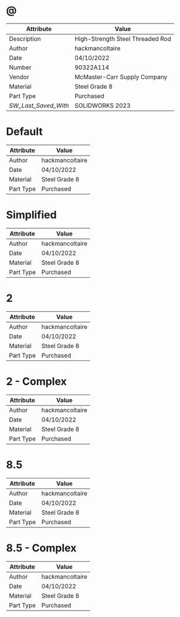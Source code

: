 # @
| Attribute | Value |
| ---  | ---     |
| Description | High-Strength Steel Threaded Rod |
| Author | hackmancoltaire |
| Date | 04/10/2022 |
| Number | 90322A114 |
| Vendor | McMaster-Carr Supply Company |
| Material | Steel Grade 8 |
| Part Type | Purchased |
| _SW_Last_Saved_With_ | SOLIDWORKS 2023 |
# Default
| Attribute | Value |
| ---  | ---     |
| Author | hackmancoltaire |
| Date | 04/10/2022 |
| Material | Steel Grade 8 |
| Part Type | Purchased |
# Simplified
| Attribute | Value |
| ---  | ---     |
| Author | hackmancoltaire |
| Date | 04/10/2022 |
| Material | Steel Grade 8 |
| Part Type | Purchased |
# 2
| Attribute | Value |
| ---  | ---     |
| Author | hackmancoltaire |
| Date | 04/10/2022 |
| Material | Steel Grade 8 |
| Part Type | Purchased |
# 2 - Complex
| Attribute | Value |
| ---  | ---     |
| Author | hackmancoltaire |
| Date | 04/10/2022 |
| Material | Steel Grade 8 |
| Part Type | Purchased |
# 8.5
| Attribute | Value |
| ---  | ---     |
| Author | hackmancoltaire |
| Date | 04/10/2022 |
| Material | Steel Grade 8 |
| Part Type | Purchased |
# 8.5 - Complex
| Attribute | Value |
| ---  | ---     |
| Author | hackmancoltaire |
| Date | 04/10/2022 |
| Material | Steel Grade 8 |
| Part Type | Purchased |
